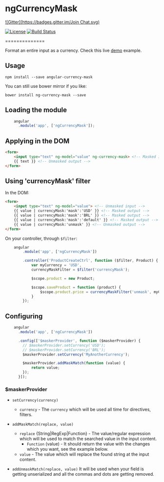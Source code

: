 # ngCurrencyMask
[![Gitter](https://badges.gitter.im/Join Chat.svg)](https://gitter.im/VictorQueiroz/ngCurrencyMask?utm_source=badge&utm_medium=badge&utm_campaign=pr-badge)

[![License](http://img.shields.io/badge/license-MIT-blue.svg?style=flat)](https://github.com/VictorQueiroz/ngCurrencyMask)
[![Build Status](http://img.shields.io/travis/VictorQueiroz/ngCurrencyMask.svg?style=flat)](https://travis-ci.org/VictorQueiroz/ngCurrencyMask)

==============

Format an entire input as a currency. Check this live [demo](http://plnkr.co/edit/zjJw8gfvaVFIUN9OIvea?p=preview) example.

## Usage
```
npm install --save angular-currency-mask
```

You can still use bower mirror if you like:
```
bower install ng-currency-mask --save
```

## Loading the module
```js
	angular
	  .module('app', ['ngCurrencyMask']);
```

## Applying in the DOM
```html
<form>
	<input type="text" ng-model="value" ng-currency-mask> <!-- Masked input -->
	{{ text }} <!-- Unmasked output -->
</form>
```

## Using 'currencyMask' filter

In the DOM:
```html
<form>
	<input type="text" ng-model="value"> <!-- Unmasked input -->
	{{ value | currencyMask:'mask':'USD' }} <!-- Masked output -->
	{{ value | currencyMask:'mask':'BRL' }} <!-- Masked output -->
	{{ value | currencyMask:'mask':'default' }} <!-- Masked output -->
	{{ value | currencyMask:'unmask' }} <!-- Unmasked output -->
</form>
```

On your controller, through `$filter`:
```js
	angular
		.module('app', ['ngCurrencyMask'])

		.controller('ProductCreateCtrl', function ($filter, Product) {
			var myCurrency = 'USD',
			currencyMaskFilter = $filter('currencyMask');

			$scope.product = new Product;

			$scope.saveProduct = function (product) {
				$scope.product.price = currencyMaskFilter('unmask', myCurrency);
			}
		});
```

## Configuring
```js
	angular
	  .module('app', ['ngCurrencyMask'])

	  .config(['$maskerProvider', function ($maskerProvider) {
	  	// $maskerProvider.setCurrency('USD');
	  	// $maskerProvider.setCurrency('BRL');
	  	$maskerProvider.setCurrency('MyAnotherCurrency');

	  	$maskerProvider.addMaskMatch(function (value) {
	  		return value;
	  	});
	  }]);
```

### $maskerProvider

- `setCurrency(currency)`
	- `currency` - The `currency` which will be used all time for directives, filters.

- `addMaskMatch(replace, value)`
	- `replace` {String|RegExp|Function} - The value/regular expression which will be used to match the searched value in the input content.
		- `Function` (value) - It should return the value with the changes which you want, see the example below.
	- `value` - The value which will replace the found string at the input content.

- `addUnmaskMatch(replace, value)` It will be used when your field is getting unserialized and all the commas and dots are getting removed.
